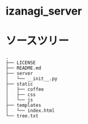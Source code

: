 izanagi_server
==============

# ソースツリー
```
.
├── LICENSE
├── README.md
├── server
│   └── __init__.py
├── static
│   ├── coffee
│   ├── css
│   └── js
├── templates
│   └── index.html
└── tree.txt
```
